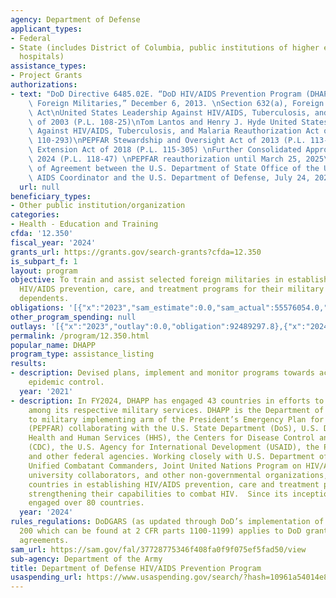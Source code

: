 ```yaml
---
agency: Department of Defense
applicant_types:
- Federal
- State (includes District of Columbia, public institutions of higher education and
  hospitals)
assistance_types:
- Project Grants
authorizations:
- text: "DoD Directive 6485.02E. “DoD HIV/AIDS Prevention Program (DHAPP) to Support\
    \ Foreign Militaries,” December 6, 2013. \nSection 632(a), Foreign Assistance\
    \ Act\nUnited States Leadership Against HIV/AIDS, Tuberculosis, and Malaria Act\
    \ of 2003 (P.L. 108-25)\nTom Lantos and Henry J. Hyde United States Global Leadership\
    \ Against HIV/AIDS, Tuberculosis, and Malaria Reauthorization Act of 2008 (P.L.\
    \ 110-293)\nPEPFAR Stewardship and Oversight Act of 2013 (P.L. 113-56)\nPEPFAR\
    \ Extension Act of 2018 (P.L. 115-305) \nFurther Consolidated Appropriations Act,\
    \ 2024 (P.L. 118-47) \nPEPFAR reauthorization until March 25, 2025\nMemorandum\
    \ of Agreement between the U.S. Department of State Office of the U.S. Global\
    \ AIDS Coordinator and the U.S. Department of Defense, July 24, 2024."
  url: null
beneficiary_types:
- Other public institution/organization
categories:
- Health - Education and Training
cfda: '12.350'
fiscal_year: '2024'
grants_url: https://grants.gov/search-grants?cfda=12.350
is_subpart_f: 1
layout: program
objective: To train and assist selected foreign militaries in establishing and implementing
  HIV/AIDS prevention, care, and treatment programs for their military personnel and
  dependents.
obligations: '[{"x":"2023","sam_estimate":0.0,"sam_actual":55576054.0,"usa_spending_actual":50769799.66},{"x":"2024","sam_estimate":0.0,"sam_actual":60642722.66,"usa_spending_actual":59441014.9},{"x":"2025","sam_estimate":0.0,"sam_actual":0.0,"usa_spending_actual":0.0}]'
other_program_spending: null
outlays: '[{"x":"2023","outlay":0.0,"obligation":92489297.8},{"x":"2024","outlay":0.0,"obligation":8559669.2},{"x":"2025","outlay":0.0,"obligation":0.0}]'
permalink: /program/12.350.html
popular_name: DHAPP
program_type: assistance_listing
results:
- description: Devised plans, implement and monitor programs towards achieving HIV/AIDS
    epidemic control.
  year: '2021'
- description: In FY2024, DHAPP has engaged 43 countries in efforts to combat HIV/AIDS
    among its respective military services. DHAPP is the Department of Defense’s military
    to military implementing arm of the President’s Emergency Plan for AIDS Relief
    (PEPFAR) collaborating with the U.S. State Department (DoS), U.S. Department of
    Health and Human Services (HHS), the Centers for Disease Control and Prevention
    (CDC), the U.S. Agency for International Development (USAID), the Peace Corps,
    and other federal agencies. Working closely with U.S. Department of Defense, U.S.
    Unified Combatant Commanders, Joint United Nations Program on HIV/AIDS (UNAIDS),
    university collaborators, and other non-governmental organizations, DHAPP assists
    countries in establishing HIV/AIDS prevention, care and treatment programs in
    strengthening their capabilities to combat HIV.  Since its inception, DHAPP has
    engaged over 80 countries.
  year: '2024'
rules_regulations: DoDGARS (as updated through DoD’s implementation of 2 CFR part
  200 which can be found at 2 CFR parts 1100-1199) applies to DoD grants and cooperative
  agreements.
sam_url: https://sam.gov/fal/37728775346f408fa0f9f075ef5fad50/view
sub-agency: Department of the Army
title: Department of Defense HIV/AIDS Prevention Program
usaspending_url: https://www.usaspending.gov/search/?hash=10961a54014e8412b5e0c8665c45448d
---
```

